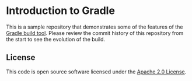# Introduction to Gradle

This is a sample repository that demonstrates some of the features of the [Gradle build tool](https://gradle.org).
Please review the commit history of this repository from the start to see the evolution of the build.

## License

This code is open source software licensed under the [Apache 2.0 License](LICENSE.txt).
